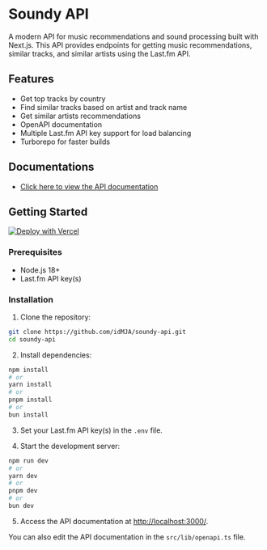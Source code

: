 # Soundy API

A modern API for music recommendations and sound processing built with Next.js. This API provides endpoints for getting music recommendations, similar tracks, and similar artists using the Last.fm API.

## Features

- Get top tracks by country
- Find similar tracks based on artist and track name
- Get similar artists recommendations
- OpenAPI documentation
- Multiple Last.fm API key support for load balancing
- Turborepo for faster builds

## Documentations

- [Click here to view the API documentation](https://soundy-api.vercel.app/)

## Getting Started

[![Deploy with Vercel](https://vercel.com/button)](https://vercel.com/new/clone?repository-url=https://github.com/idMJA/soundy-api)

### Prerequisites

- Node.js 18+ 
- Last.fm API key(s)

### Installation

1. Clone the repository:

```bash
git clone https://github.com/idMJA/soundy-api.git
cd soundy-api
```

2. Install dependencies:

```bash
npm install
# or
yarn install
# or
pnpm install
# or
bun install
```

3. Set your Last.fm API key(s) in the `.env` file.

4. Start the development server:

```bash
npm run dev
# or
yarn dev
# or
pnpm dev
# or
bun dev
```

5. Access the API documentation at [http://localhost:3000/](http://localhost:3000/).

You can also edit the API documentation in the `src/lib/openapi.ts` file.
